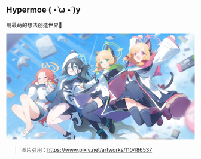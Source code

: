 ## Hypermoe ( •̀ ω •́ )y

用最萌的想法创造世界🥰

![](profile/image/110486537_p0_master1200.jpg)

> 图片引用：https://www.pixiv.net/artworks/110486537

